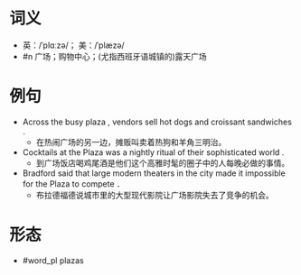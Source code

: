 # 词义
- 英：/ˈplɑːzə/； 美：/ˈplæzə/
- #n 广场；购物中心；(尤指西班牙语城镇的)露天广场
# 例句
- Across the busy plaza , vendors sell hot dogs and croissant sandwiches .
	- 在热闹广场的另一边，摊贩叫卖着热狗和羊角三明治。
- Cocktails at the Plaza was a nightly ritual of their sophisticated world .
	- 到广场饭店喝鸡尾酒是他们这个高雅时髦的圈子中的人每晚必做的事情。
- Bradford said that large modern theaters in the city made it impossible for the Plaza to compete ．
	- 布拉德福德说城市里的大型现代影院让广场影院失去了竞争的机会。
# 形态
- #word_pl plazas

